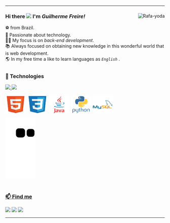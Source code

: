 ***
<div class="background">
<div>
  <img align="right"  alt="Rafa-yoda" src="https://wingware.com/images/blog/quick-select/quick-select-1.gif"/>
</div> 

### **Hi there <img src="https://raw.githubusercontent.com/kaueMarques/kaueMarques/master/hi.gif" width="30px"> I'm *Guilherme Freire!***


⚽ from Brazil. <br>
💜 Passionate about technology. <br>
👨‍💻 My focus is on _back-end development_. <br>
📚 Always focused on obtaining new knowledge in this wonderful world that is web development. <br>
🌎 In my free time a like to learn languages as *_`English`_* . <br>

##

**<h3> :rocket: Technologies </h3>**

<div>
  <a href="https://github.com/Guilhemre-bot149">
  <img height="150em" src="https://github-readme-stats.vercel.app/api?username=Guilherme-bot149&show_icons=true&theme=tokyonight&include_all_commits=true&count_private=true"/>
  <img height="150em" src="https://github-readme-stats.vercel.app/api/top-langs/?username=Guilherme-bot149&layout=compact&langs_count=16&theme=tokyonight"/>
</div>
<br>
<div style="display: inline-block">
  <img src="https://raw.githubusercontent.com/devicons/devicon/master/icons/html5/html5-original.svg" height="55" width="65" align="center"/>
  <img src="https://raw.githubusercontent.com/devicons/devicon/master/icons/css3/css3-original.svg" height="55" width="65" align="center"/>
  <img src="https://github.com/devicons/devicon/blob/master/icons/java/java-original-wordmark.svg" height="55" width="65" align="center"/>
  <img src="https://github.com/devicons/devicon/blob/master/icons/python/python-original-wordmark.svg" height="55" width="65" align="center"/>
  <img src="https://github.com/devicons/devicon/blob/master/icons/mysql/mysql-original-wordmark.svg" height="55" width="65" align="center"/>
  
  ![Snake animation](https://github.com/Guilherme-bot149/Guilherme-bot149/blob/output/github-contribution-grid-snake.svg)
</div>
  
##

**<h3>:mailbox: Find me</h3>**
<div> 
  <a href="https://www.linkedin.com/in/guilherme-freire-4921471b4/" target="_blank"><img src="https://img.shields.io/badge/-LinkedIn-%230077B5?style=for-the-badge&logo=linkedin&logoColor=white" target="_blank"></a>
  <a href="https://www.instagram.com/guifreire63/" target="_blank"><img src="https://img.shields.io/badge/-Instagram-b5179e?style=for-the-badge&logo=instagram&logoColor=white" target="_blank"></a>
  <a href = "mailto:guilhermeffsilva52@gmail.com"><img src="https://img.shields.io/badge/-Gmail-%23333?style=for-the-badge&logo=gmail&logoColor=white" target="_blank"></a>
</div>
  </div>
  
  
***

